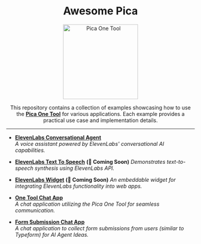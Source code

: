 <p align="center">
  <h1 align="center">Awesome Pica</h1>
  <p align="center">
    <img src="https://assets.picaos.com/github/pica-man.png" width="200" alt="Pica One Tool">
  </p>
  <p align="center">
    This repository contains a collection of examples showcasing how to use the <strong><a href="https://docs.picaos.com/core/one-tool">Pica One Tool</a></strong> for various applications. Each example provides a practical use case and implementation details.
  </p>
</p>

---

- **[ElevenLabs Conversational Agent](./elevenlabs-conversational-ai-agent)**  
  *A voice assistant powered by ElevenLabs' conversational AI capabilities.*

- **[ElevenLabs Text To Speech](./elevenlabs-text-to-speech)**  **(🚧 Coming Soon)**
  *Demonstrates text-to-speech synthesis using ElevenLabs API.*

- **[ElevenLabs Widget](./elevenlabs-widget)**  **(🚧 Coming Soon)**
  *An embeddable widget for integrating ElevenLabs functionality into web apps.*

- **[One Tool Chat App](./onetool-chat-app)**  
  *A chat application utilizing the Pica One Tool for seamless communication.*

- **[Form Submission Chat App](./form-submission-chat-app)**  
  *A chat application to collect form submissions from users (similar to Typeform) for AI Agent Ideas.*
